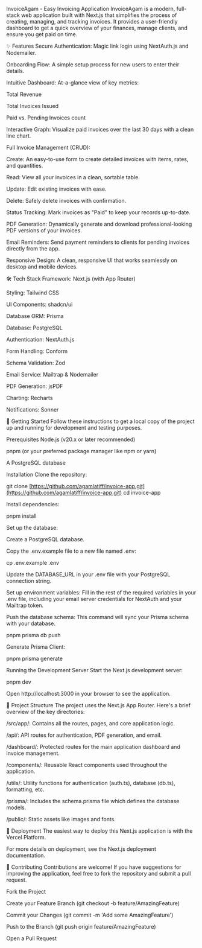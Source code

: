 InvoiceAgam - Easy Invoicing Application
InvoiceAgam is a modern, full-stack web application built with Next.js that simplifies the process of creating, managing, and tracking invoices. It provides a user-friendly dashboard to get a quick overview of your finances, manage clients, and ensure you get paid on time.

✨ Features
Secure Authentication: Magic link login using NextAuth.js and Nodemailer.

Onboarding Flow: A simple setup process for new users to enter their details.

Intuitive Dashboard: At-a-glance view of key metrics:

Total Revenue

Total Invoices Issued

Paid vs. Pending Invoices count

Interactive Graph: Visualize paid invoices over the last 30 days with a clean line chart.

Full Invoice Management (CRUD):

Create: An easy-to-use form to create detailed invoices with items, rates, and quantities.

Read: View all your invoices in a clean, sortable table.

Update: Edit existing invoices with ease.

Delete: Safely delete invoices with confirmation.

Status Tracking: Mark invoices as "Paid" to keep your records up-to-date.

PDF Generation: Dynamically generate and download professional-looking PDF versions of your invoices.

Email Reminders: Send payment reminders to clients for pending invoices directly from the app.

Responsive Design: A clean, responsive UI that works seamlessly on desktop and mobile devices.

🛠️ Tech Stack
Framework: Next.js (with App Router)

Styling: Tailwind CSS

UI Components: shadcn/ui

Database ORM: Prisma

Database: PostgreSQL

Authentication: NextAuth.js

Form Handling: Conform

Schema Validation: Zod

Email Service: Mailtrap & Nodemailer

PDF Generation: jsPDF

Charting: Recharts

Notifications: Sonner

🚀 Getting Started
Follow these instructions to get a local copy of the project up and running for development and testing purposes.

Prerequisites
Node.js (v20.x or later recommended)

pnpm (or your preferred package manager like npm or yarn)

A PostgreSQL database

Installation
Clone the repository:

git clone [https://github.com/agamlatiff/invoice-app.git](https://github.com/agamlatiff/invoice-app.git)
cd invoice-app

Install dependencies:

pnpm install

Set up the database:

Create a PostgreSQL database.

Copy the .env.example file to a new file named .env:

cp .env.example .env

Update the DATABASE_URL in your .env file with your PostgreSQL connection string.

Set up environment variables:
Fill in the rest of the required variables in your .env file, including your email server credentials for NextAuth and your Mailtrap token.

Push the database schema:
This command will sync your Prisma schema with your database.

pnpm prisma db push

Generate Prisma Client:

pnpm prisma generate

Running the Development Server
Start the Next.js development server:

pnpm dev

Open http://localhost:3000 in your browser to see the application.

📂 Project Structure
The project uses the Next.js App Router. Here's a brief overview of the key directories:

/src/app/: Contains all the routes, pages, and core application logic.

/api/: API routes for authentication, PDF generation, and email.

/dashboard/: Protected routes for the main application dashboard and invoice management.

/components/: Reusable React components used throughout the application.

/utils/: Utility functions for authentication (auth.ts), database (db.ts), formatting, etc.

/prisma/: Includes the schema.prisma file which defines the database models.

/public/: Static assets like images and fonts.

🚢 Deployment
The easiest way to deploy this Next.js application is with the Vercel Platform.

For more details on deployment, see the Next.js deployment documentation.

🤝 Contributing
Contributions are welcome! If you have suggestions for improving the application, feel free to fork the repository and submit a pull request.

Fork the Project

Create your Feature Branch (git checkout -b feature/AmazingFeature)

Commit your Changes (git commit -m 'Add some AmazingFeature')

Push to the Branch (git push origin feature/AmazingFeature)

Open a Pull Request
